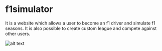 # f1simulator
It is a website which allows a user to become an f1 driver and simulate f1 seasons. It is also possible to create custom league and compete against other users.

![alt text](https://i.postimg.cc/zG94NBKv/F1-Simulator.png)
